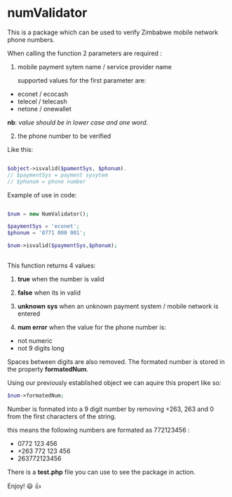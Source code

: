 # numValidator

This is a package which can be used to verify Zimbabwe mobile network phone numbers.

When calling the function 2 parameters are required :

1. mobile payment sytem name / service provider name

   supported values for the first parameter are:
  * econet / ecocash
  * telecel / telecash
  * netone / onewallet

   **nb**: *value should be in lower case and one word.*

2. the phone number to be verified

Like this:

```php

$object->isvalid($pamentSys, $phonum).
// $paymentSys = payment sysytem
// $phonum = phone number

```

Example of use in code:

```php

$num = new NumValidator();

$paymentSys = 'econet';
$phonum = '0771 000 001';

$num->isvalid($paymentSys,$phonum);
  
```
This function returns 4 values:

1. **true**
when the number is valid

2. **false**
when its in valid

3. **unknown sys**
when an unknown payment system / mobile network is entered

4. **num error**
when the value for the phone number is:

  * not numeric
  * not 9 digits long

Spaces between digits are also removed. The formated number is stored in the property **formatedNum**.

Using our previously established object we can aquire this propert like so:

```php
$num->formatedNum;

```

Number is formated into a 9 digit number by removing +263, 263 and 0 from the first characters of the string.

this means the following numbers are formated as 772123456 :
* 0772 123 456
* +263 772 123 456
* 263772123456

There is a **test.php** file you can use to see the package in action.

Enjoy! :smiley: :thumbsup: